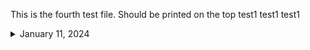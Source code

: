 This is the fourth test file. Should be printed on the top
test1
test1
test1





<details>
<summary>January 11, 2024</summary>

Fifth iteration
This is the fifth test file. Should be printed on the top
the below content should be pushed below, and todays date should be added on top
</details>
